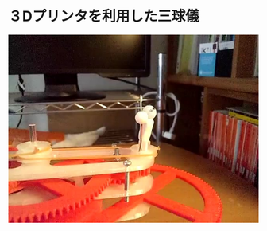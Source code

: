 # ３Dプリンタを利用した三球儀

![サムネイル](https://github.com/gungnir-odin/orrery/blob/master/thumbnail.jpg?raw=true)
